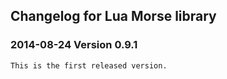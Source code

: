 ## Changelog for Lua Morse library

### 2014-08-24 Version 0.9.1
	This is the first released version.

